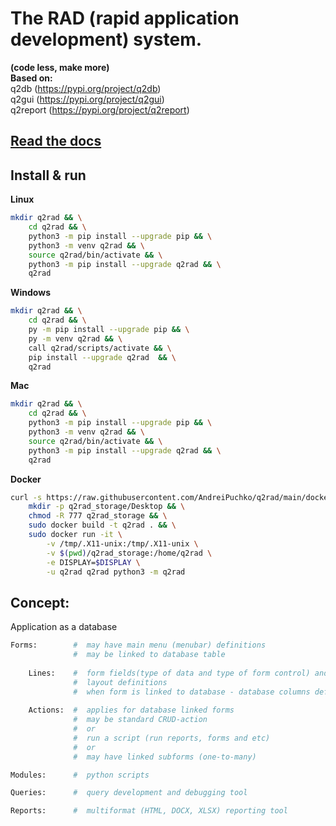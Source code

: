 # The RAD (rapid application development) system. 

**(code less, make more)**  
**Based on:**  
    q2db        (https://pypi.org/project/q2db)  
    q2gui       (https://pypi.org/project/q2gui)  
    q2report    (https://pypi.org/project/q2report)  

## [Read the docs](docs/index.md) 
## Install & run
**Linux**
```bash
mkdir q2rad && \
    cd q2rad && \
    python3 -m pip install --upgrade pip && \
    python3 -m venv q2rad && \
    source q2rad/bin/activate && \
    python3 -m pip install --upgrade q2rad && \
    q2rad
```
**Windows**
```bash
mkdir q2rad && \
    cd q2rad && \
    py -m pip install --upgrade pip && \
    py -m venv q2rad && \
    call q2rad/scripts/activate && \
    pip install --upgrade q2rad  && \
    q2rad
```
**Mac**
```bash
mkdir q2rad && \
    cd q2rad && \
    python3 -m pip install --upgrade pip && \
    python3 -m venv q2rad && \
    source q2rad/bin/activate && \
    python3 -m pip install --upgrade q2rad && \
    q2rad
```
**Docker**
```bash
curl -s https://raw.githubusercontent.com/AndreiPuchko/q2rad/main/docker-x11/dockerfile > dockerfile && \
    mkdir -p q2rad_storage/Desktop && \
    chmod -R 777 q2rad_storage && \
    sudo docker build -t q2rad . && \
    sudo docker run -it \
        -v /tmp/.X11-unix:/tmp/.X11-unix \
        -v $(pwd)/q2rad_storage:/home/q2rad \
        -e DISPLAY=$DISPLAY \
        -u q2rad q2rad python3 -m q2rad

```
## Concept:
Application as a database
```python
Forms:        #  may have main menu (menubar) definitions
              #  may be linked to database table
    
    Lines:    #  form fields(type of data and type of form control) and 
              #  layout definitions
              #  when form is linked to database - database columns definitions
    
    Actions:  #  applies for database linked forms
              #  may be standard CRUD-action 
              #  or 
              #  run a script (run reports, forms and etc)
              #  or
              #  may have linked subforms (one-to-many)

Modules:      #  python scripts

Queries:      #  query development and debugging tool

Reports:      #  multiformat (HTML, DOCX, XLSX) reporting tool 
```
